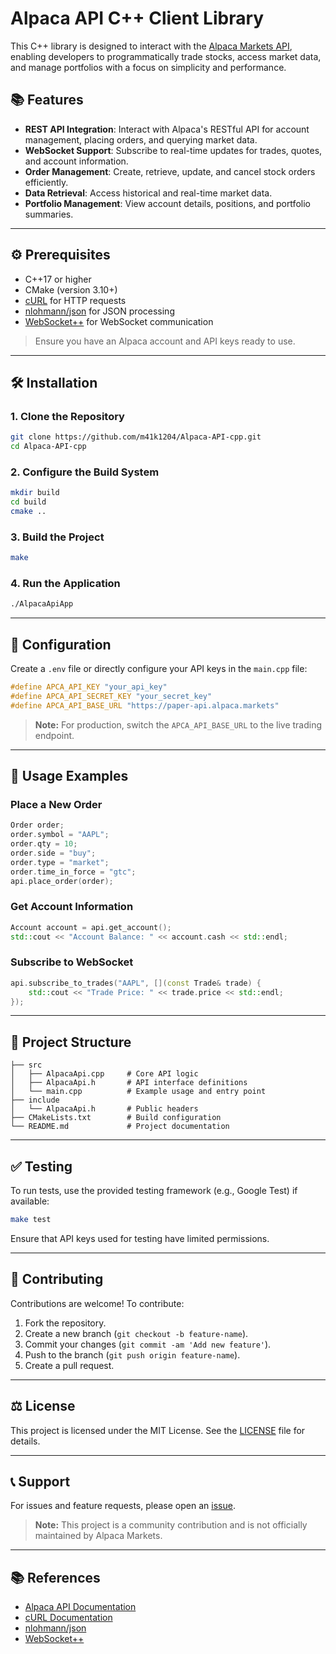 # Alpaca API C++ Client Library

This C++ library is designed to interact with the [Alpaca Markets API](https://alpaca.markets/), enabling developers to programmatically trade stocks, access market data, and manage portfolios with a focus on simplicity and performance.

## 📚 Features
- **REST API Integration**: Interact with Alpaca's RESTful API for account management, placing orders, and querying market data.
- **WebSocket Support**: Subscribe to real-time updates for trades, quotes, and account information.
- **Order Management**: Create, retrieve, update, and cancel stock orders efficiently.
- **Data Retrieval**: Access historical and real-time market data.
- **Portfolio Management**: View account details, positions, and portfolio summaries.

---

## ⚙️ Prerequisites

- C++17 or higher
- CMake (version 3.10+)
- [cURL](https://curl.se/) for HTTP requests
- [nlohmann/json](https://github.com/nlohmann/json) for JSON processing
- [WebSocket++](https://github.com/zaphoyd/websocketpp) for WebSocket communication

> Ensure you have an Alpaca account and API keys ready to use.

---

## 🛠️ Installation

### 1. Clone the Repository
```bash
git clone https://github.com/m41k1204/Alpaca-API-cpp.git
cd Alpaca-API-cpp
```

### 2. Configure the Build System
```bash
mkdir build
cd build
cmake ..
```

### 3. Build the Project
```bash
make
```

### 4. Run the Application
```bash
./AlpacaApiApp
```

---

## 🔑 Configuration

Create a `.env` file or directly configure your API keys in the `main.cpp` file:
```cpp
#define APCA_API_KEY "your_api_key"
#define APCA_API_SECRET_KEY "your_secret_key"
#define APCA_API_BASE_URL "https://paper-api.alpaca.markets"
```

> **Note:** For production, switch the `APCA_API_BASE_URL` to the live trading endpoint.

---

## 🚀 Usage Examples

### Place a New Order
```cpp
Order order;
order.symbol = "AAPL";
order.qty = 10;
order.side = "buy";
order.type = "market";
order.time_in_force = "gtc";
api.place_order(order);
```

### Get Account Information
```cpp
Account account = api.get_account();
std::cout << "Account Balance: " << account.cash << std::endl;
```

### Subscribe to WebSocket
```cpp
api.subscribe_to_trades("AAPL", [](const Trade& trade) {
    std::cout << "Trade Price: " << trade.price << std::endl;
});
```

---

## 🧩 Project Structure

```
├── src
│   ├── AlpacaApi.cpp     # Core API logic
│   ├── AlpacaApi.h       # API interface definitions
│   └── main.cpp          # Example usage and entry point
├── include
│   └── AlpacaApi.h       # Public headers
├── CMakeLists.txt        # Build configuration
└── README.md             # Project documentation
```

---

## ✅ Testing

To run tests, use the provided testing framework (e.g., Google Test) if available:
```bash
make test
```

Ensure that API keys used for testing have limited permissions.

---

## 📄 Contributing

Contributions are welcome! To contribute:
1. Fork the repository.
2. Create a new branch (`git checkout -b feature-name`).
3. Commit your changes (`git commit -am 'Add new feature'`).
4. Push to the branch (`git push origin feature-name`).
5. Create a pull request.

---

## ⚖️ License

This project is licensed under the MIT License. See the [LICENSE](LICENSE) file for details.

---

## 📞 Support

For issues and feature requests, please open an [issue](https://github.com/m41k1204/Alpaca-API-cpp/issues).

> **Note:** This project is a community contribution and is not officially maintained by Alpaca Markets.

---

## 📚 References
- [Alpaca API Documentation](https://alpaca.markets/docs/api-references/)
- [cURL Documentation](https://curl.se/docs/)
- [nlohmann/json](https://github.com/nlohmann/json)
- [WebSocket++](https://github.com/zaphoyd/websocketpp)

